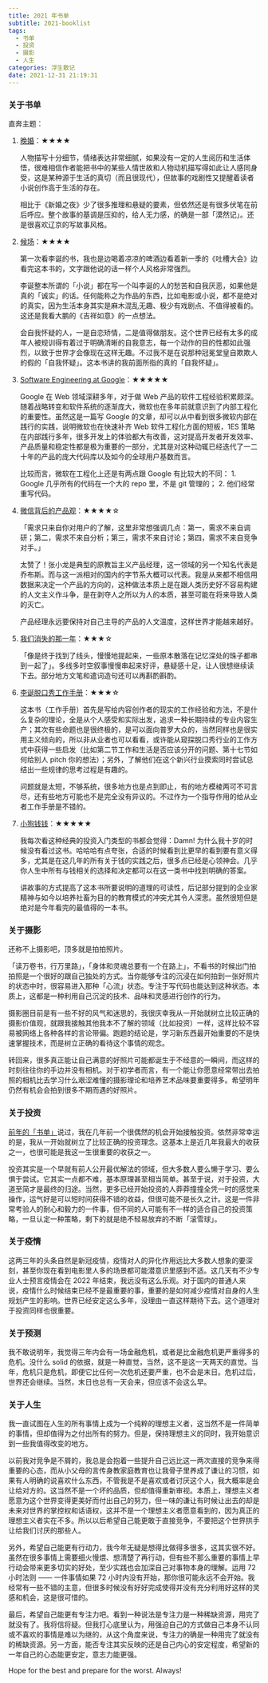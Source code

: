 ```yaml
---
title: 2021 年书单
subtitle: 2021-booklist
tags:
  - 书单
  - 投资
  - 摄影
  - 人生
categories: 浮生散记
date: 2021-12-31 21:19:31
---
```


### 关于书单

直奔主题：

1. [晚婚](https://book.douban.com/subject/35275524/)：★★★★

    人物描写十分细节，情绪表达非常细腻，如果没有一定的人生阅历和生活体悟，很难相信作者能把书中的某些人情世故和人物动机描写得如此让人感同身受，这是某种源于生活的真切（而且很现代），但故事的戏剧性又提醒着读者小说创作高于生活的存在。

    相比于《新婚之夜》少了很多推理和悬疑的要素，但依然还是有很多伏笔在前后呼应。整个故事的基调是压抑的，给人无力感，的确是一部「漠然记」。还是很喜欢辽京的写故事风格。

<!-- more -->

2. [候场](https://book.douban.com/subject/35250412/)：★★★★

    第一次看李诞的书，我也是边喝着凉凉的啤酒边看着新一季的《吐槽大会》边看完这本书的，文字跟他说的话一样个人风格非常强烈。

    李诞整本所谓的「小说」都在写一个叫李诞的人的愁苦和自我厌恶，如果他是真的「诚实」的话。任何能称之为作品的东西，比如电影或小说，都不是绝对的真实，因为生活本身其实是麻木混乱无趣、极少有戏剧点、不值得被看的。这还是我看大鹏的《吉祥如意》的一点想法。

    会自我怀疑的人，一是自恋矫情，二是值得做朋友。这个世界已经有太多的成年人被规训得有着过于明确清晰的自我意志，每一个动作的目的性都如此强烈，以致于世界才会像现在这样无趣。不过我不是在说那种冠冕堂皇自欺欺人的假的「自我怀疑」。这本书讲的我前面所指的真的「自我怀疑」。

3. [Software Engineering at Google](https://arxiv.org/ftp/arxiv/papers/1702/1702.01715.pdf)：★★★★★

    Google 在 Web 领域深耕多年，对于做 Web 产品的软件工程经验积累颇深。随着战略转变和软件系统的逐渐庞大，微软也在多年前就意识到了内部工程化的重要性。虽然这是一篇写 Google 的文章，却可以从中看到很多微软内部在践行的实践，说明微软也在快速补齐 Web 软件工程化方面的短板，1ES 策略在内部践行多年，很多开发上的体验都大有改善，这对提高开发者开发效率、产品质量和稳定性都是极为重要的一部分，尤其是对这种动辄已经迭代了一二十年的产品的庞大代码库以及如今的全球用户基数而言。

    比较而言，微软在工程化上还是有两点跟 Google 有比较大的不同：
       1. Google 几乎所有的代码在一个大的 repo 里，不是 git 管理的；
       2. 他们经常重写代码。

4. [微信背后的产品观](https://book.douban.com/subject/35339729/)：★★★★☆

    「需求只来自你对用户的了解，这里非常想强调几点：第一，需求不来自调研；第二，需求不来自分析；第三，需求不来自讨论；第四，需求不来自竞争对手。」

    太赞了！张小龙是典型的原教旨主义产品经理，这一领域的另一个知名代表是乔布斯。而与这一派相对的国内的字节系大概可以代表。我是从来都不相信用数据来决定一个产品的方向的，这种做法本质上是在跟人类历史好不容易构建的人文主义作斗争，是在剥夺人之所以为人的本质，甚至可能在将来导致人类的灭亡。

    产品经理永远要保持对自己主导的产品的人文温度，这样世界才能越来越好。

5. [我们消失的那一年](https://read.douban.com/column/59545797/)：★★★☆

    「像是终于找到了线头，慢慢地提起来，一些原本散落在记忆深处的珠子都串到一起了」。多线多时空叙事慢慢串起来好评，悬疑感十足，让人很想继续读下去。部分地方文笔和遣词造句还可以再斟酌斟酌。

6. [李诞脱口秀工作手册](https://book.douban.com/subject/35552655/)：★★★☆

    这本书（工作手册）首先是写给内容创作者的现实的工作经验和方法，不是什么复杂的理论，全是从个人感受和实际出发，追求一种长期持续的专业内容生产；其次有些命题也是很终极的，是可以面向普罗大众的，当然同样也是很实用主义倾向的，所以非从业者也可以看看，或许能从窥探脱口秀行业的工作方式中获得一些启发（比如第二节工作和生活是否应该分开的问题、第十七节如何给别人 pitch 你的想法）；另外，了解他们在这个新兴行业摸索同时尝试总结出一些规律的思考过程是有趣的。

    问题就是太短，不够系统，很多地方也是点到即止，有的地方模棱两可不可言尽，还有些地方可能也不是完全没有异议的。不过作为一个指导作用的给从业者工作手册是不错的。

7. [小狗钱钱](https://book.douban.com/subject/35295592/)：★★★★★

    我每次看这种经典的投资入门类型的书都会觉得：Damn! 为什么我十岁的时候没有看过这书。哈哈哈有点夸张，合适的时候看到比更早的看到要有意义得多，尤其是在这几年的所有关于钱的实践之后，很多点已经是心领神会。几乎你人生中所有与钱相关的选择和决定都可以在这一类书中找到明确的答案。

    讲故事的方式提高了这本书所要说明的道理的可读性，后记部分提到的企业家精神与如今以培养社畜为目的的教育模式的冲突尤其令人深思。虽然很短但是绝对是今年看完的最值得的一本书。

### 关于摄影

还称不上摄影吧，顶多就是拍拍照片。

「读万卷书，行万里路」，「身体和灵魂总要有一个在路上」，不看书的时候出门拍拍照是一个很好的跟自己独处的方式。当你能够专注的沉浸在如何拍到一张好照片的状态中时，很容易进入那种「心流」状态。专注于写代码也能达到这种状态。本质上，这都是一种利用自己沉淀的技术、品味和灵感进行创作的行为。

摄影圈目前是有一些不好的风气和迷思的，我很庆幸我从一开始就树立比较正确的摄影价值观，就跟我接触其他我本不了解的领域（比如投资）一样，这样比较不容易被网络上各种各样的言论带偏。跑题的结论是，学习新东西最开始重要的不是快速掌握技术，而是树立正确的看待这个事情的观念。

转回来，很多真正能让自己满意的好照片可能都诞生于不经意的一瞬间，而这样的时刻往往你的手边并没有相机。对于初学者而言，有一个能让你愿意经常带出去拍照的相机比去学习什么艰涩难懂的摄影理论和培养艺术品味要重要得多。希望明年仍然有机会会拍到很多不期而遇的好照片。

### 关于投资

[前年的「书单」](https://maples7.com/2019/12/31/2019-booklist/)说过，我在几年前一个很偶然的机会开始接触投资。依然非常幸运的是，我从一开始就树立了比较正确的投资理念。这基本上是近几年我最大的收获之一，也很可能是我这一生很重要的收获之一。

投资其实是一个早就有前人公开最优解法的领域，但大多数人要么懒于学习、要么惧于尝试。它其实一点都不难，基本原理甚至相当简单。甚至于说，对于投资，大道至简才是最终的归途。当然，更多已经开始投资的人莽莽撞撞全凭一时的感觉来操作，运气好是可以短时间获得不错的收益，但很可能不是长久之计。这是一件非常考验人的耐心和毅力的一件事，但不同的人可能有不一样的适合自己的投资策略，一旦认定一种策略，剩下的就是绝不轻易放弃的不断「滚雪球」。

### 关于疫情

这两三年的头条自然是新冠疫情，疫情对人的异化作用远比大多数人想象的要深刻，甚至你现在看到电影里人多的场景都可能潜意识里感到不适。这几天有不少专业人士预言疫情会在 2022 年结束，我远没有这么乐观。对于国内的普通人来说，疫情什么时候结束已经不是最重要的事，重要的是如何减少疫情对自身的人生规划产生的影响。世界已经安定这么多年，没理由一直这样期待下去。这个道理对于投资同样也很重要。

### 关于预测

我不敢说明年，我觉得三年内会有一场金融危机，或者是比金融危机更严重得多的危机。没什么 solid 的依据，就是一种直觉，当然，这不是这一天两天的直觉。当年，危机只是危机，即便它比任何一次危机还要严重，也不会是末日。危机过后，世界还会继续。当然，末日也总有一天会来，但应该不会这么早。

### 关于人生

我一直试图在人生的所有事情上成为一个纯粹的理想主义者，这当然不是一件简单的事情，但却值得为之付出所有的努力。但是，保持理想主义的同时，我开始意识到一些我值得改变的地方。

以前我对竞争是不屑的，我总是会抱着一些提升自己远比这一两次直接的竞争来得重要的心态，而从小父母的言传身教家庭教育也让我骨子里养成了谦让的习惯，如果有人明确的说喜欢什么东西，不管我是不是喜欢或者讨厌这个人，我大概率是会让给对方的。这当然不是一个坏的品质，但却值得重新审视。本质上，理想主义者愿意为这个世界变得更美好而付出自己的努力，但一味的谦让有时候让出去的却是未来对世界的掌控权和话语权，这并不是一个理想主义者愿意看到的，因为真正的理想主义者实在不多。所以以后希望自己能更敢于直接竞争，不要把这个世界拱手让给我们讨厌的那些人。

另外，希望自己能更有行动力，我今年无疑是想得比做得多很多，这其实很不好。虽然在很多事情上需要细火慢煨、想清楚了再行动，但有些不那么重要的事情上早行动会带来更多切实的好处，至少实践也会加深自己对事物本身的理解。运用 72 小时法则 —— 一件事情如果 72 小时内没有开始，那你很可能永远不会开始。我经常有一些不错的主意，但很多时候没有好好完成使得并没有充分利用好这样的灵感和机会，这是很可惜的。

最后，希望自己能更有专注力吧。看到一种说法是专注力是一种稀缺资源，用完了就没有了。我将信将疑。但我打心底里认为，用强迫自己的方式做自己本身不认同或不喜欢的事情是难以为继的，从这个角度来说，专注力的确是一种用完了就没有的稀缺资源。另一方面，能否专注其实反映的还是自己内心的安定程度，希望新的一年自己的心态能更安定，意志力能更强。

Hope for the best and prepare for the worst. Always!
